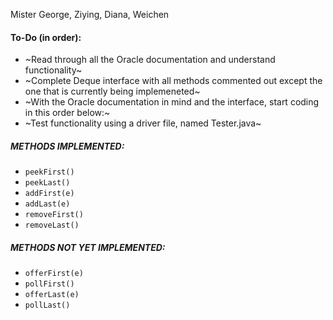 Mister George, Ziying, Diana, Weichen

#### To-Do (in order): 

- ~Read through all the Oracle documentation and understand functionality~
- ~Complete Deque interface with all methods commented out except the one that is currently being implemeneted~
- ~With the Oracle documentation in mind and the interface, start coding in this order below:~
- ~Test functionality using a driver file, named Tester.java~

##### **METHODS IMPLEMENTED:**
* `peekFirst()` 
* `peekLast()`
* `addFirst(e)`
* `addLast(e)`
* `removeFirst()`
* `removeLast()`

##### **METHODS NOT YET IMPLEMENTED:**
* `offerFirst(e)` 
* `pollFirst()`
* `offerLast(e)`
* `pollLast()`